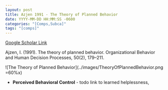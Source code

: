 ```yaml
---
layout: post
title: Azjen 1991 - The Theory of Planned Behavior
date: YYYY-MM-DD HH:MM:SS -0600
categories: "[Comps,Subca]"
tags: "[comps]"
---
```


[Google Scholar Link](https://scholar.google.com/scholar?hl=en&as_sdt=0%2C5&q=the+theory+of+planned+behavior&btnG=)

Ajzen, I. (1991). The theory of planned behavior. Organizational Behavior and Human Decision Processes, 50(2), 179–211.

![The Theory of Planned Behavior](../images/TheoryOfPlannedBehavior.png =60%x)

- **Perceived Behavioral Control** -  todo link to learned helplessness,